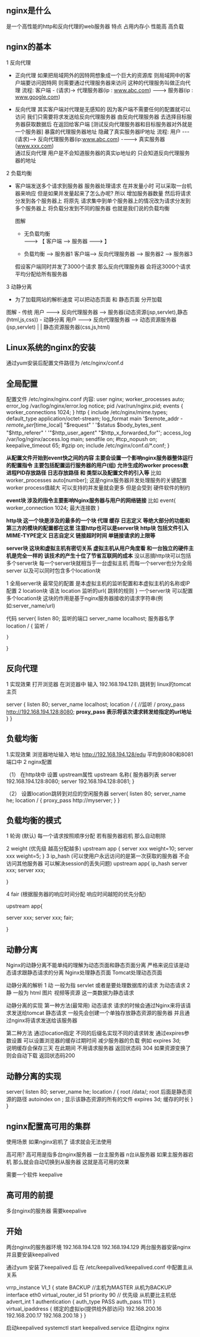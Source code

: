 ## nginx是什么
 是一个高性能的http和反向代理的web服务器
 特点
   占用内存小
   性能高
   高负载

## nginx的基本
1 反向代理
  - 正向代理
     如果把局域网外的因特网想象成一个巨大的资源库 则局域网中的客户端要访问因特网 
     则需要通过代理服务器来访问  这种的代理服务叫做正向代理
     流程:
     客户端 - (请求)-> 代理服务器(ip : www.abc.com) ---> 服务器(ip : www.google.com)
  
  - 反向代理
      其实客户端对代理是无感知的 因为客户端不需要任何的配置就可以访问 我们只需要将求发送给反向代理服务器 由反向代理服务器
      去选择目标服务器获取数据后 在返回给客户端 [测试反向代理服务器和目标服务器对外就是一个服务器] 暴露的代理服务器地址 隐藏了真实服务器IP地址
      流程: 
      用户 ---(请求)--> 反向代理服务器(ip:www.abc.com) ----> 真实服务器(www.xxx.com)  
       通过反向代理 用户是不会知道服务器的真实ip地址的 只会知道反向代理服务器的地址
     
2 负载均衡
  - 客户端发送多个请求到服务器 服务器处理请求
    在并发量小时 可以采取一台机器来响应
    但是如果并发量起来了怎么办呢?
    所以
    增加服务器数量 然后将请求分发到各个服务器上 将原先
    请求集中到单个服务器上的情况改为请求分发到多个服务器上 将负载分发到不同的服务器 也就是我们说的负载均衡
    
    图解
     - 无负载均衡         
          ---> 【
     客户端 -->  服务器
          --->   】
       
     - 负载均衡
                            --> 服务器1
     客户端--> 反向代理服务器   --> 服务器2
                            --> 服务器3
       
     假设客户端同时并发了3000个请求 那么反向代理服务器 会将这3000个请求 平均分配给所有服务器

3 动静分离
  - 为了加载网站的解析速度 可以把动态页面 和 静态页面 分开加载

   图解
    - 传统
    用户 ---> 反向代理服务器 --> 服务器(动态资源(jsp,servlet),静态(html,js,css))
    - 动静分离
    用户 ---> 反向代理服务器 --> 动态资源服务器(jsp,servlet)
                   |
                   |
                  静态资源服务器(css,js,html) 
  

## Linux系统的nginx的安装

 通过yum安装后配置文件路径为
 /etc/nginx/conf.d
 
## 全局配置

配置文件 /etc/nginx/nginx.conf
内容:
user  nginx;
worker_processes  auto;
error_log  /var/log/nginx/error.log notice;
pid        /var/run/nginx.pid;
events {
worker_connections  1024;
}
http {
include       /etc/nginx/mime.types;
default_type  application/octet-stream;
    log_format  main  '$remote_addr - $remote_user [$time_local] "$request" '
                      '$status $body_bytes_sent "$http_referer" '
                      '"$http_user_agent" "$http_x_forwarded_for"';
    access_log  /var/log/nginx/access.log  main;
    sendfile        on;
    #tcp_nopush     on;
    keepalive_timeout  65;
    #gzip  on;
    include /etc/nginx/conf.d/*.conf;
}

**从配置文件开始到event快之间的内容 主要会设置一个影响nginx服务器整体运行的配置指令 主要包括配置运行服务器的用户(组) 允许生成的worker process数 进程PID存放路径 日志存放路径 和 类型以及配置文件的引入等**
比如  worker_processes  auto[number];
这是nginx服务器并发处理服务的关键配置 worker process值越大 可以支持的并发量就会更多 但是会受到
硬件软件的制约

**event块 涉及的指令主要影响Nginx服务器与用户的网络链接**
比如 
event{
 worker_connection 1024;   最大连接数
}

**http块 这一个块是涉及的最多的一个块 代理 缓存 日志定义 等绝大部分的功能和第三方的模块的配置都在这里 注意http也可以是server块**
**http块 包括文件引入 MIME-TYPE定义 日志自定义 链接超时时间 单链接请求的上限等**


**server块 这块和虚拟主机有密切关系 虚拟主机从用户角度看 和一台独立的硬件主机是完全一样的 该技术的产生十位了节省互联网的成本**
没以恶搞http块可以包括多个server块 每一个server块就相当于一台虚拟主机
而每一个server也分为全局server 以及可以同时包含多个location块

1 全局server块
最常见的配置 是本虚拟主机的监听配置和本虚拟主机的名称或IP配置
2 location块
语法
location 监听的url{
跳转的规则
}
一个server块 可以配置多个location块
这块的作用是基于nginx服务器接收的请求字符串(例如:server_name/url) 

代码
server{
   listen 80; 监听的端口
   server_name localhost; 服务器名字
   location / {    监听 /
   
    }
}

## 反向代理

1 实现效果
打开浏览器 在浏览器中 输入 192.168.194.128\ 跳转到 linux的tomcat主页

server {
listen       80;
server_name  localhost;
    location / {   //监听 /
        proxy_pass http://192.168.194.128:8080;
     **proxy_pass 表示将该次请求转发给指定的url地址**
    }
}


## 负载均衡
1.实现效果
  浏览器地址输入 地址 http://192.168.194.128/edu 平均到8080和8081端口中
2 nginx配置

（1） 在http块中 设置 upstream属性
        upstream 名称{
    服务器列表
        server 192.168.194.128:8080;
        server 192.168.194.128:8081;
        }

  （2） 设置location跳转到对应的空闲服务器
     server{
     listen 80;
     server_name he;
     location / {
         proxy_pass http://myserver;
     }
     }


## 负载均衡的模式
1 轮询 (默认)
  每一个请求按照顺序分配 若有服务器宕机 那么自动剔除

2 weight (优先级 越高分配越多)
  upstream app {
   server xxx weight=10;
   server xxx weight=5;
  }
3 ip_hash (可以使用户永远访问的是第一次获取的服务器 不会访问其他服务器 可以解决session的丢失问题)
   upstream app{
   ip_hash
  server xxx;
  server xxx;

  }

4 fair (根据服务器的响应时间分配 响应时间越短的优先分配)

upstream app{

server xxx;
server xxx;
fair;

}
   
## 动静分离
 Nginx的动静分离不能单纯的理解为动态页面和静态页面分离 严格来说应该是动态请求跟静态请求的分离 
Nginx处理静态页面 Tomcat处理动态页面 

 动静分离的解析 
 1 动
   一般为指 servlet 或者是要处理数据库的请求 为动态请求
 2 静
   一般为 html 图片 视频等资源 这一类数据为静态请求

动静分离的实现
 第一种方法(最常用)
 动态请求 请求的时候会通过Nginx来将该请求发送给tomcat
 静态请求 一般先会创建一个单独存放静态资源的服务器 并且通过nginx将请求发送给该服务器
 

 第二种方法
  通过location指定 不同的后缀名实现不同的请求转发 通过expires参数设置 
  可以设置浏览器的缓存过期时间 减少服务器的负载 例如
  expires 3d;  
  说明缓存会保存三天 在此期间 不用请求服务器 返回状态码 304
  如果资源变换了 则会自动下载 返回状态码200



## 动静分离的实现
server{
 listen 80;
 server_name he;
  location / {
  root /data/;   root 后面是静态资源的路径
  autoindex on ; 显示该静态资源的所有的文件
  expires 3d;   缓存的时长
  }
}

## nginx配置高可用的集群 

使用场景
 如果nginx宕机了 请求就会无法使用

高可用?
 高可用是指多台nginx服务器
 一台主服务器 
 n台从服务器 
如果主服务器宕机 那么就会自动切换到从服务器
这就是高可用的效果

需要一个软件
keepalive

## 高可用的前提
多台nginx的服务器
需要keepalive

## 开始
两台nginx的服务器环境
192.168.194.128
192.168.194.129
两台服务器安装nginx
并且要安装keepalived

通过yum 安装了keepalived 后 
在 /etc/keepalived/keepalived.conf 中配置主从关系



vrrp_instance VI_1 {
        state BACKUP   //主机为MASTER 从机为BACKUP
        interface eth0
        virtual_router_id 51
        priority 90   // 优先级 从机要比主机低
        advert_int 1
        authentication {
           auth_type PASS
           auth_pass 1111
        }
        virtual_ipaddress {  绑定的虚拟ip(提供给外部访问)
            192.168.200.16
            192.168.200.17
            192.168.200.18
        }
}

启动keepalived 
 systemctl start keepalived.service
启动nginx
nginx




 
 


